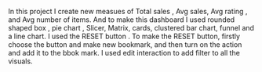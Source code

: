 In this project I create new measues of Total sales , Avg sales, Avg rating , and Avg number of items.
And to make this dashboard I used rounded shaped box , pie chart , Slicer, Matrix, cards, clustered bar chart, funnel and a line chart.
I used the RESET button .
To make the RESET button, firstly choose the button and make new bookmark, and then turn on the action and add it to the bbok mark.
I used edit interaction to add filter to all the visuals.
